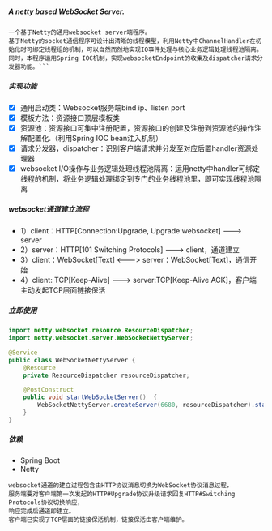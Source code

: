 ##### A netty based WebSocket Server.
```
一个基于Netty的通用websocket server端程序。
基于Netty的socket通信程序可设计出清晰的线程模型，利用Netty中ChannelHandler在初始化时可绑定线程组的机制，可以自然而然地实现IO事件处理与核心业务逻辑处理线程池隔离。
同时，本程序运用Spring IOC机制，实现websocketEndpoint的收集及dispatcher请求分发器功能。```
```
##### 实现功能

* [x] 通用启动类：Websocket服务端bind ip、listen port
* [x] 模板方法：资源接口顶层模板类
* [x] 资源池：资源接口可集中注册配置，资源接口的创建及注册到资源池的操作注解配置化.（利用Spring IOC bean注入机制）
* [x] 请求分发器，dispatcher：识别客户端请求并分发至对应后置handler资源处理器
* [x] websocket I/O操作与业务逻辑处理线程池隔离：运用netty中handler可绑定线程的机制，将业务逻辑处理绑定到专门的业务线程池里，即可实现线程池隔离

##### websocket通道建立流程

* 1）client：HTTP[Connection:Upgrade, Upgrade:websocket] ---> server
* 2）server：HTTP[101 Switching Protocols] ---> client，通道建立
* 3）client：WebSocket[Text] <---> server：WebSocket[Text]，通信开始
* 4）client: TCP[Keep-Alive] ---> server:TCP[Keep-Alive ACK]，客户端主动发起TCP层面链接保活

##### 立即使用
```java
import netty.websocket.resource.ResourceDispatcher;
import netty.websocket.server.WebSocketNettyServer;

@Service
public class WebSocketNettyServer {
    @Resource
    private ResourceDispatcher resourceDispatcher;

    @PostConstruct
    public void startWebSocketServer()  {
        WebSocketNettyServer.createServer(6680, resourceDispatcher).start();
    }
}
```
##### 依赖
* Spring Boot
* Netty
```
websocket通道的建立过程包含由HTTP协议消息切换为WebSocket协议消息过程，
服务端要对客户端第一次发起的HTTP#Upgrade协议升级请求回复HTTP#Switching Protocols协议切换响应，
响应完成后通道即建立。
客户端已实现了TCP层面的链接保活机制，链接保活由客户端维护。
```